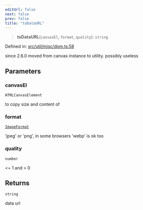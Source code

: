 ```yaml
---
editUrl: false
next: false
prev: false
title: "toDataURL"
---
```


> **toDataURL**(`canvasEl`, `format`, `quality`): `string`

Defined in: [src/util/misc/dom.ts:58](https://github.com/fabricjs/fabric.js/blob/fea1b29b7495d9634e300bd4bfa43de097745805/src/util/misc/dom.ts#L58)

since 2.6.0 moved from canvas instance to utility.
possibly useless

## Parameters

### canvasEl

`HTMLCanvasElement`

to copy size and content of

### format

[`ImageFormat`](/api/type-aliases/imageformat/)

'jpeg' or 'png', in some browsers 'webp' is ok too

### quality

`number`

<= 1 and > 0

## Returns

`string`

data url

